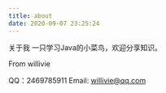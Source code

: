 ```yaml
---
title: about
date: 2020-09-07 23:25:24
---
```


关于我
一只学习Java的小菜鸟，欢迎分享知识。

From willivie

QQ：2469785911
Email: willivie@qq.com